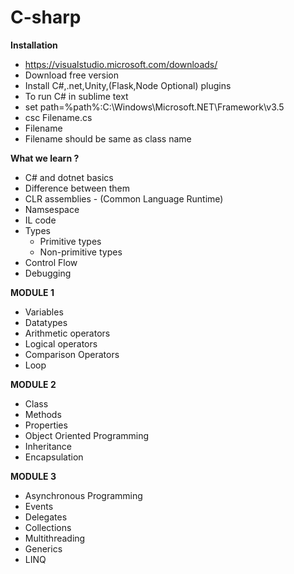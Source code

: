 # C-sharp
<b> Installation </b>

-  https://visualstudio.microsoft.com/downloads/ 
-  Download free version 
-  Install C#,.net,Unity,(Flask,Node Optional) plugins 
-  To run C# in sublime text 
-  set path=%path%:C:\Windows\Microsoft.NET\Framework\v3.5
-  csc Filename.cs
-  Filename
-  Filename should be same as class name 

<b>What we learn ? </b>
- C# and dotnet basics 
- Difference between them 
- CLR assemblies - (Common Language Runtime)
- Namsespace 
- IL code
- Types 
  - Primitive types 
  - Non-primitive types 
- Control Flow
- Debugging

<b>MODULE 1 </b>
- Variables
- Datatypes 
- Arithmetic operators 
- Logical operators 
- Comparison Operators 
- Loop 

<b>MODULE 2 </b>
- Class 
- Methods 
- Properties 
- Object Oriented Programming 
- Inheritance
- Encapsulation 

<b>MODULE 3 </b>
- Asynchronous Programming 
- Events 
- Delegates 
- Collections 
- Multithreading 
- Generics 
- LINQ

